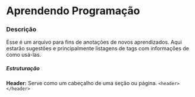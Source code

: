 # Aprendendo Programação

### Descrição

Esse é um arquivo para fins de anotações de novos aprendizados. Aqui estarão sugestões e principalmente listagens de tags com informações de como usá-las.

##### Estruturação

**Header:** Serve como um cabeçalho de uma seção ou página.
`<header></header>`